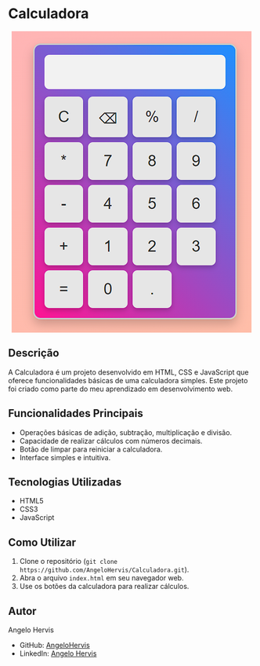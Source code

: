 # Calculadora

<div style="display:flex; align-items:center; justify-content:center; margin-bottom:20px">
<img src="img/projeto.png" >
</div>


## Descrição
A Calculadora é um projeto desenvolvido em HTML, CSS e JavaScript que oferece funcionalidades básicas de uma calculadora simples. Este projeto foi criado como parte do meu aprendizado em desenvolvimento web.

## Funcionalidades Principais
- Operações básicas de adição, subtração, multiplicação e divisão.
- Capacidade de realizar cálculos com números decimais.
- Botão de limpar para reiniciar a calculadora.
- Interface simples e intuitiva.

## Tecnologias Utilizadas
- HTML5
- CSS3
- JavaScript

## Como Utilizar
1. Clone o repositório (`git clone https://github.com/AngeloHervis/Calculadora.git`).
2. Abra o arquivo `index.html` em seu navegador web.
3. Use os botões da calculadora para realizar cálculos.

## Autor
Angelo Hervis
- GitHub: [AngeloHervis](https://github.com/AngeloHervis)
- LinkedIn: [Angelo Hervis](https://www.linkedin.com/in/angelohervis/)


